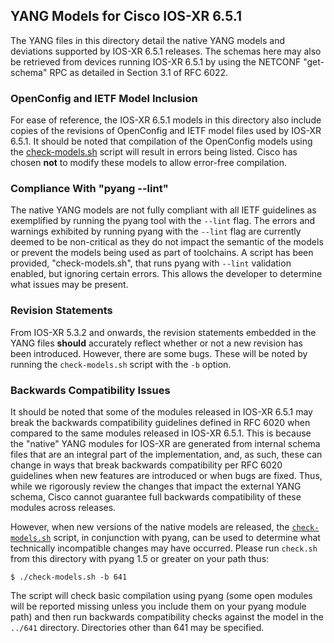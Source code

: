 ## YANG Models for Cisco IOS-XR 6.5.1

The YANG files in this directory detail the native YANG models and deviations supported by IOS-XR 6.5.1 releases. The schemas here may also be retrieved from devices running IOS-XR 6.5.1 by using the NETCONF "get-schema" RPC as detailed in Section 3.1 of RFC 6022.

### OpenConfig and IETF Model Inclusion

For ease of reference, the IOS-XR 6.5.1 models in this directory also include copies of the revisions of OpenConfig and IETF model files used by IOS-XR 6.5.1. It should be noted that compilation of the OpenConfig models using the [check-models.sh](check-models.sh) script will result in errors being listed. Cisco has chosen **not** to modify these models to allow error-free compilation.


### Compliance With "pyang --lint"

The native YANG models are not fully compliant with all IETF guidelines as exemplified by running the pyang tool with the ```--lint``` flag. The errors and warnings exhibited by running pyang with the ```--lint``` flag are currently deemed to be non-critical as they do not impact the semantic of the models or prevent the models being used as part of toolchains. A script has been provided, "check-models.sh", that runs pyang with ```--lint``` validation enabled, but ignoring certain errors. This allows the developer to determine what issues may be present.


### Revision Statements

From IOS-XR 5.3.2 and onwards, the revision statements embedded in the YANG files **should** accurately reflect whether or not a new revision has been introduced. However, there are some bugs. These will be noted by running the ```check-models.sh``` script with the ```-b``` option.

### Backwards Compatibility Issues

It should be noted that some of the modules released in IOS-XR 6.5.1 may break the backwards compatibility guidelines defined in RFC 6020 when compared to the same modules released in IOS-XR 6.5.1. This is because the "native" YANG modules for IOS-XR are generated from internal schema files that are an integral part of the implementation, and, as such, these can change in ways that break backwards compatibility per RFC 6020 guidelines when new features are introduced or when bugs are fixed. Thus, while we rigorously review the changes that impact the external YANG schema, Cisco cannot guarantee full backwards compatibility of these modules across releases.

However, when new versions of the native models are released, the [```check-models.sh```](check-models.sh) script, in conjunction with pyang, can be used to determine what technically incompatible changes may have occurred. Please run ```check.sh``` from this directory with pyang 1.5 or greater on your path thus:

```
$ ./check-models.sh -b 641
```

The script will check basic compilation using pyang (some open modules will be reported missing unless you include them on your pyang module path) and then run backwards compatibility checks against the model in the `../641` directory. Directories other than 641 may be specified.
